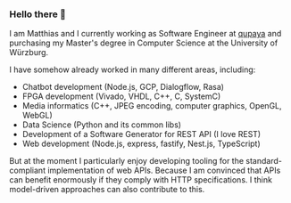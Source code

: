 ### Hello there 👋

I am Matthias and I currently working as Software Engineer at [qupaya](https://qupaya.com/) and purchasing my Master's degree in Computer Science at the University of Würzburg.

I have somehow already worked in many different areas, including:

- Chatbot development (Node.js, GCP, Dialogflow, Rasa)
- FPGA development (Vivado, VHDL, C++, C, SystemC)
- Media informatics (C++, JPEG encoding, computer graphics, OpenGL, WebGL)
- Data Science (Python and its common libs)
- Development of a Software Generator for REST API (I love REST)
- Web development (Node.js, express, fastify, Nest.js, TypeScript)


But at the moment I particularly enjoy developing tooling for the standard-compliant implementation of web APIs. Because I am convinced that APIs can benefit enormously if they comply with HTTP specifications. I think model-driven approaches can also contribute to this.
